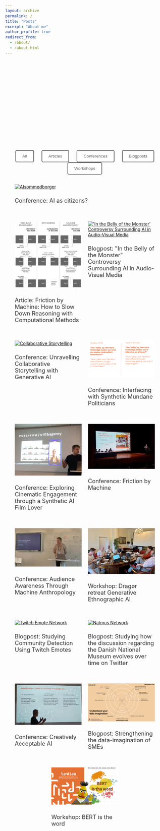 ```yaml
---
layout: archive
permalink: /
title: "Posts"
excerpt: "About me"
author_profile: true
redirect_from: 
  - /about/
  - /about.html
---
```


<head>
  <script src="https://d3js.org/d3.v6.min.js"></script>
</head>

<meta property="og:title" content="Johan Irving Søltoft" />
<meta property="og:type" content="website" />
<meta property="og:url" content="https://johansoltoft.github.io/" />
<meta property="og:image" content="https://johansoltoft.github.io/images/Bellyofthemonster.gif" />
<meta property="og:description" content="Blog" />

<style>
  /* Base styles for all devices */
  .container, .site-content {
    width: 100%;
    max-width: 100% !important;
    display: flex;
    flex-wrap: wrap;
    justify-content: space-around;
    margin: 0;
    padding: 0 20px; /* Optional: Add some padding */
    box-sizing: border-box;
  }

  .responsive-div {
    flex: 1 1 50%;
    max-width: 50%;
    box-sizing: border-box;
    padding: 10px;
    margin-bottom: 20px;
  }

  .large-div {
    flex: 1 1 100%;
    max-width: 100%;
    box-sizing: border-box;
    padding: 10px;
    margin-bottom: 20px;
  }

  .small-image {
    width: 50%;
    height: auto;
    display: block;
    margin: 0 auto 20px auto; /* Center align the image and add bottom margin */
  }

  img {
    width: 100%;
    height: auto;
  }

  h2 {
    font-size: 18px;
    font-weight: normal;
    color: #333;
  }

  /* Styles for devices with a max-width of 768px (tablets and mobile phones) */
  @media (max-width: 768px) {
    .responsive-div, .large-div {
      flex: 1 1 100%;
      max-width: 100%;
    }

    h2 {
      font-size: 16px;
    }

    .small-image {
      width: 75%; /* Make the image larger on smaller screens */
    }
  }

  /* Styles for the filter buttons */
  .filter-buttons {
    text-align: center;
    margin-bottom: 20px;
    font-family: Helvetica, Arial, sans-serif;
  }

  .filter-button {
    padding: 10px 20px;
    margin: 0 10px;
    cursor: pointer;
    background-color: white;
    color: #666666;
    border: 2px solid #666666;
    border-radius: 5px;
    font-family: Helvetica, Arial, sans-serif;
    transition: background-color 0.3s, color 0.3s;
  }

  .filter-button:hover {
    background-color: #666666;
    color: white;
  }
</style>

<!-- SVG Network Graph -->
<div class="large-div">
  <svg width="800" height="400" id="network-graph"></svg>
</div>

<!-- Filter Buttons -->
<div class="filter-buttons">
  <button class="filter-button" onclick="filterPosts('All')">All</button>
  <button class="filter-button" onclick="filterPosts('Article')">Articles</button>
  <button class="filter-button" onclick="filterPosts('Conference')">Conferences</button>
  <button class="filter-button" onclick="filterPosts('Blogpost')">Blogposts</button>
  <button class="filter-button" onclick="filterPosts('Workshop')">Workshops</button>
</div>

<!-- Posts Container -->
<div class="container">
  <div class="large-div post" data-category="Conference">
    <a href="https://johansoltoft.github.io/publications/2015-10-01-paper-title-number-11.md/">
      <img src="/images/AIasCitizen.png" alt="AIsommedborger">
    </a>
    <h2>Conference: AI as citizens?</h2>
  </div>

  <div class="responsive-div post" data-category="Article">
    <a href="https://johansoltoft.github.io//publications/2010-10-01-paper-title-number-2.md/">
      <img src="/images/EPIC-computationelANTRO.png" alt="Diagram Computational Anthropology">
    </a>
    <h2>Article: Friction by Machine: How to Slow Down Reasoning with Computational Methods</h2>
  </div>

  <div class="responsive-div post" data-category="Blogpost">
    <a href="https://johansoltoft.github.io//publications/2015-10-01-paper-title-number-4.md/">
      <img src="/images/Bellyofthemonster.gif" alt="'In the Belly of the Monster' Controversy Surrounding AI in Audio-Visual Media">
    </a>
    <h2>Blogpost: "In the Belly of the Monster" Controversy Surrounding AI in Audio-Visual Media</h2>
  </div>

  <div class="responsive-div post" data-category="Conference">
    <a href="https://johansoltoft.github.io//talks/2012-03-01-talk-9">
      <img src="/images/D&D.png" alt="Collaborative Storytelling">
    </a>
    <h2>Conference: Unravelling Collaborative Storytelling with Generative AI</h2>
  </div>
  
  <div class="responsive-div post" data-category="Conference">
    <a href="https://johansoltoft.github.io//talks/2012-03-01-talk-7">
      <img src="/images/Syn-politicans.png" alt="Synthetic Politicians">
    </a>
    <h2>Conference: Interfacing with Synthetic Mundane Politicians</h2>
  </div>

  <div class="responsive-div post" data-category="Conference">
    <a href="https://johansoltoft.github.io//talks/2012-03-01-talk-10">
      <img src="/images/MASSHINE-syn.jpg" alt="SyntheticFiLM">
    </a>
    <h2>Conference: Exploring Cinematic Engagement through a Synthetic AI Film Lover</h2>
  </div>

  <div class="responsive-div post" data-category="Conference">
    <a href="https://johansoltoft.github.io//talks/2012-03-01-talk-1">
      <img src="/images/Epic2-646.jpg" alt="Conference">
    </a>
    <h2>Conference: Friction by Machine</h2>
  </div>

  <div class="responsive-div post" data-category="Conference">
    <a href="https://johansoltoft.github.io//talks/2014-02-01-talk-2">
      <img src="/images/EPIC1.jpg" alt="Epic10">
    </a>
    <h2>Conference: Audience Awareness Through Machine Anthropology</h2>
  </div>

  <div class="responsive-div post" data-category="Workshop">
    <a href="https://johansoltoft.github.io//publications/2009-10-01-paper-title-number-6.md/">
      <img src="/images/MASSHINE-retreat1.jpg" alt="Dragør retreat Generative Ethnographic AI">
    </a>
    <h2>Workshop: Dragør retreat Generative Ethnographic AI</h2>
  </div>

  <div class="responsive-div post" data-category="Blogpost">
    <a href="https://johansoltoft.github.io//publications/2015-10-01-paper-title-number-3.md/">
      <img src="/images/twitchnetwork.png" alt="Twitch Emote Network">
    </a>
    <h2>Blogpost: Studying Community Detection Using Twitch Emotes</h2>
  </div>
  
  <div class="responsive-div post" data-category="Blogpost">
    <a href="https://johansoltoft.github.io//publications/2015-10-01-paper-title-number-5.md/">
      <img src="/images/a1a4033a-e5ea-494a-a06f-7b8bde5c1a81.gif" alt="Natmus Network">
    </a>
    <h2>Blogpost: Studying how the discussion regarding the Danish National Museum evolves over time on Twitter</h2>
  </div>
  
  <div class="responsive-div post" data-category="Conference">
    <a href="https://johansoltoft.github.io//talks/2014-03-01-talk-3">
      <img src="/images/NordicSTS.jpg" alt="NordicSTS">
    </a>
    <h2>Conference: Creatively Acceptable AI</h2>
  </div>
  
  <div class="responsive-div post" data-category="Blogpost">
    <a href="https://johansoltoft.github.io//publications/2009-10-01-paper-title-number-1.md/">
      <img src="/images/dataimaga.png" alt="Data Imagination Diagram">
    </a>
    <h2>Blogpost: Strengthening the data-imagination of SMEs</h2>
  </div>

  <div class="responsive-div post" data-category="Workshop">
    <a href="https://johansoltoft.github.io//talks/2012-03-01-talk-4">
      <img src="/images/bertistheword(1).png" alt="Bert is the word">
    </a>
    <h2>Workshop: BERT is the word</h2>
  </div>
</div>

<script>
  function filterPosts(category) {
    const posts = document.querySelectorAll('.post');
    posts.forEach(post => {
      if (category === 'All' || post.dataset.category === category) {
        post.style.display = 'block';
      } else {
        post.style.display = 'none';
      }
    });
  }

  document.addEventListener('DOMContentLoaded', function() {
    const svg = d3.select("#network-graph");
    const width = +svg.attr("width");
    const height = +svg.attr("height");

    const nodes = [
      { id: "AI_as_citizens", group: 1 },
      { id: "Friction_by_Machine", group: 1 },
      { id: "Controversy_AI_in_Audio-Visual_Media", group: 1 },
      { id: "From_Dice_to_Data", group: 1 },
      { id: "Synthetic_politicians", group: 1 },
      { id: "Synthetic_AI_Film_Lover", group: 1 },
      { id: "Generative_Ethnographic_AI", group: 1 },
      { id: "Strengthening_the_data_imagination_of_SMEs", group: 1 },
      { id: "Johan_Irving_Søltoft", group: 2 },
      { id: "Brit_Winthereik", group: 2 },
      { id: "Anders_Munk", group: 2 },
      { id: "Anders_Koed_Madsen", group: 2 },
      { id: "Morten_Heuser", group: 2 },
      { id: "Roman_Jurowetzki", group: 2 },
      { id: "Daniel_Hain", group: 2 },
      { id: "Torben_Elgaard_Jensen", group: 2 },
      { id: "Mathieu_Jacomy", group: 2 },
      { id: "Laura_Kocksch", group: 2 },
      { id: "Rikke_Ørngreen", group: 2 },
      { id: "Helene_Husted_Hansen", group: 2 },
      { id: "Asger_Gehrt_Olesen", group: 2 },
      { id: "Sara_Paasch_Knudsen", group: 2 }
    ];

    const links = [
      { source: "AI_as_citizens", target: "Johan_Irving_Søltoft" },
      { source: "AI_as_citizens", target: "Brit_Winthereik" },
      { source: "AI_as_citizens", target: "Anders_Munk" },
      { source: "Friction_by_Machine", target: "Johan_Irving_Søltoft" },
      { source: "Friction_by_Machine", target: "Anders_Koed_Madsen" },
      { source: "Friction_by_Machine", target: "Anders_Munk" },
      { source: "Controversy_AI_in_Audio-Visual_Media", target: "Johan_Irving_Søltoft" },
      { source: "From_Dice_to_Data", target: "Johan_Irving_Søltoft" },
      { source: "From_Dice_to_Data", target: "Morten_Heuser" },
      { source: "Synthetic_politicians", target: "Johan_Irving_Søltoft" },
      { source: "Synthetic_politicians", target: "Anders_Koed_Madsen" },
      { source: "Synthetic_AI_Film_Lover", target: "Johan_Irving_Søltoft" },
      { source: "Generative_Ethnographic_AI", target: "Johan_Irving_Søltoft" },
      { source: "Generative_Ethnographic_AI", target: "Anders_Koed_Madsen" },
      { source: "Generative_Ethnographic_AI", target: "Anders_Munk" },
      { source: "Generative_Ethnographic_AI", target: "Roman_Jurowetzki" },
      { source: "Generative_Ethnographic_AI", target: "Daniel_Hain" },
      { source: "Generative_Ethnographic_AI", target: "Torben_Elgaard_Jensen" },
      { source: "Generative_Ethnographic_AI", target: "Mathieu_Jacomy" },
      { source: "Generative_Ethnographic_AI", target: "Laura_Kocksch" },
      { source: "Strengthening_the_data_imagination_of_SMEs", target: "Rikke_Ørngreen" },
      { source: "Strengthening_the_data_imagination_of_SMEs", target: "Anders_Munk" },
      { source: "Strengthening_the_data_imagination_of_SMEs", target: "Mathieu_Jacomy" },
      { source: "Strengthening_the_data_imagination_of_SMEs", target: "Helene_Husted_Hansen" },
      { source: "Strengthening_the_data_imagination_of_SMEs", target: "Asger_Gehrt_Olesen" },
      { source: "Strengthening_the_data_imagination_of_SMEs", target: "Johan_Irving_Søltoft" },
      { source: "Strengthening_the_data_imagination_of_SMEs", target: "Sara_Paasch_Knudsen" }
    ];

    const simulation = d3.forceSimulation(nodes)
      .force("link", d3.forceLink(links).id(d => d.id))
      .force("charge", d3.forceManyBody().strength(-400))
      .force("center", d3.forceCenter(width / 2, height / 2));

    const link = svg.append("g")
        .attr("stroke", "#999")
        .attr("stroke-opacity", 0.6)
      .selectAll("line")
      .data(links)
      .join("line")
        .attr("stroke-width", d => Math.sqrt(d.value));

    const node = svg.append("g")
        .attr("stroke", "#fff")
        .attr("stroke-width", 1.5)
      .selectAll("circle")
      .data(nodes)
      .join("circle")
        .attr("r", 10)
        .attr("fill", d => d.group === 1 ? "skyblue" : "lightgreen")
        .call(drag(simulation));

    node.append("title")
        .text(d => d.id);

    simulation.on("tick", () => {
      link
          .attr("x1", d => d.source.x)
          .attr("y1", d => d.source.y)
          .attr("x2", d => d.target.x)
          .attr("y2", d => d.target.y);

      node
          .attr("cx", d => d.x)
          .attr("cy", d => d.y);
    });

    function drag(simulation) {
      function dragstarted(event, d) {
        if (!event.active) simulation.alphaTarget(0.3).restart();
        d.fx = d.x;
        d.fy = d.y;
      }
      
      function dragged(event, d) {
        d.fx = event.x;
        d.fy = event.y;
      }
      
      function dragended(event, d) {
        if (!event.active) simulation.alphaTarget(0);
        d.fx = null;
        d.fy = null;
      }
      
      return d3.drag()
        .on("start", dragstarted)
        .on("drag", dragged)
        .on("end", dragended);
    }
  });
</script>
